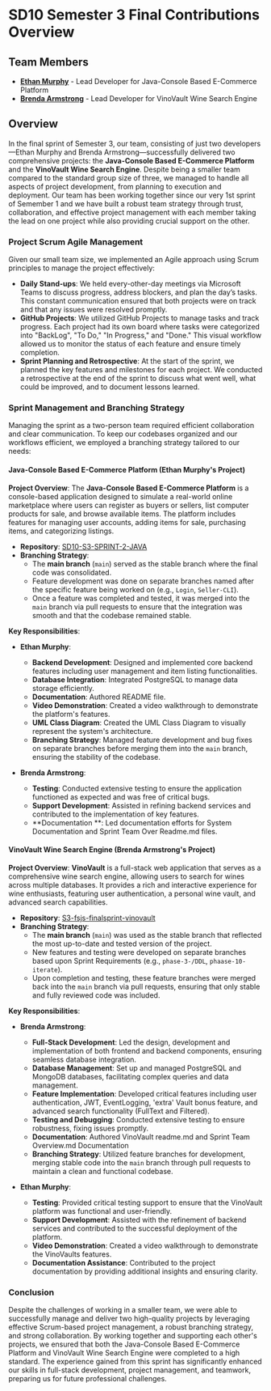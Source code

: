 # SD10 Semester 3 Final Contributions Overview

## Team Members

- **[Ethan Murphy](https://github.com/emurphy04)** - Lead Developer for Java-Console Based E-Commerce Platform
- **[Brenda Armstrong](https://github.com/brendaleearmstrong)** - Lead Developer for VinoVault Wine Search Engine

## Overview

In the final sprint of Semester 3, our team, consisting of just two developers—Ethan Murphy and Brenda Armstrong—successfully delivered two comprehensive projects: the **Java-Console Based E-Commerce Platform** and the **VinoVault Wine Search Engine**. Despite being a smaller team compared to the standard group size of three, we managed to handle all aspects of project development, from planning to execution and deployment. Our team has been working together since our very 1st sprint of Semember 1 and we have built a robust team strategy through trust, collaboration, and effective project management with each member taking the lead on one project while also providing crucial support on the other.

### Project Scrum Agile Management

Given our small team size, we implemented an Agile approach using Scrum principles to manage the project effectively:

- **Daily Stand-ups**: We held every-other-day meetings via Microsoft Teams to discuss progress, address blockers, and plan the day’s tasks. This constant communication ensured that both projects were on track and that any issues were resolved promptly.
- **GitHub Projects**: We utilized GitHub Projects to manage tasks and track progress. Each project had its own board where tasks were categorized into "BackLog", "To Do," "In Progress," and "Done." This visual workflow allowed us to monitor the status of each feature and ensure timely completion.
- **Sprint Planning and Retrospective**: At the start of the sprint, we planned the key features and milestones for each project. We conducted a retrospective at the end of the sprint to discuss what went well, what could be improved, and to document lessons learned.

### Sprint Management and Branching Strategy

Managing the sprint as a two-person team required efficient collaboration and clear communication. To keep our codebases organized and our workflows efficient, we employed a branching strategy tailored to our needs:

#### Java-Console Based E-Commerce Platform (Ethan Murphy's Project)

**Project Overview**: 
The **Java-Console Based E-Commerce Platform** is a console-based application designed to simulate a real-world online marketplace where users can register as buyers or sellers, list computer products for sale, and browse available items. The platform includes features for managing user accounts, adding items for sale, purchasing items, and categorizing listings.

- **Repository**: [SD10-S3-SPRINT-2-JAVA](https://github.com/emurphy04/SD10-S3-SPRINT-2-JAVA)
- **Branching Strategy**:
  - The **main branch** (`main`) served as the stable branch where the final code was consolidated.
  - Feature development was done on separate branches named after the specific feature being worked on (e.g., `Login`, `Seller-CLI`).
  - Once a feature was completed and tested, it was merged into the `main` branch via pull requests to ensure that the integration was smooth and that the codebase remained stable.

**Key Responsibilities**:

- **Ethan Murphy**:
  - **Backend Development**: Designed and implemented core backend features including user management and item listing functionalities.
  - **Database Integration**: Integrated PostgreSQL to manage data storage efficiently.
  - **Documentation**: Authored README file.
  - **Video Demonstration**: Created a video walkthrough to demonstrate the platform's features.
  - **UML Class Diagram**: Created the UML Class Diagram to visually represent the system's architecture.  
  - **Branching Strategy**: Managed feature development and bug fixes on separate branches before merging them into the `main` branch, ensuring the stability of the codebase.

- **Brenda Armstrong**:
  - **Testing**: Conducted extensive testing to ensure the application functioned as expected and was free of critical bugs.
  - **Support Development**: Assisted in refining backend services and contributed to the implementation of key features.
  - **Documentation **: Led documentation efforts for System Documentation and Sprint Team Over Readme.md files.

#### VinoVault Wine Search Engine (Brenda Armstrong's Project)

**Project Overview**: 
**VinoVault** is a full-stack web application that serves as a comprehensive wine search engine, allowing users to search for wines across multiple databases. It provides a rich and interactive experience for wine enthusiasts, featuring user authentication, a personal wine vault, and advanced search capabilities.

- **Repository**: [S3-fsjs-finalsprint-vinovault](https://github.com/brendaleearmstrong/S3-fsjs-finalsprint-vinovault)
- **Branching Strategy**:
  - The **main branch** (`main`) was used as the stable branch that reflected the most up-to-date and tested version of the project.
  - New features and testing were developed on separate branches based upon Sprint Requirements (e.g., `phase-3-/DDL`, `phaase-10-iterate`).
  - Upon completion and testing, these feature branches were merged back into the `main` branch via pull requests, ensuring that only stable and fully reviewed code was included.

**Key Responsibilities**:

- **Brenda Armstrong**:
  - **Full-Stack Development**: Led the design, development and implementation of both frontend and backend components, ensuring seamless database integration.
  - **Database Management**: Set up and managed PostgreSQL and MongoDB databases, facilitating complex queries and data management.
  - **Feature Implementation**: Developed critical features including user authentication, JWT, EventLogging, 'extra' Vault bonus feature, and advanced search functionality (FullText and Filtered).
  - **Testing and Debugging**: Conducted extensive testing to ensure robustness, fixing issues promptly.
  - **Documentation**: Authored VinoVault readme.md and Sprint Team Overview.md Documentation
  - **Branching Strategy**: Utilized feature branches for development, merging stable code into the `main` branch through pull requests to maintain a clean and functional codebase.

- **Ethan Murphy**:
  - **Testing**: Provided critical testing support to ensure that the VinoVault platform was functional and user-friendly.
  - **Support Development**: Assisted with the refinement of backend services and contributed to the successful deployment of the platform.
  - **Video Demonstration**: Created a video walkthrough to demonstrate the VinoVaults features.  
  - **Documentation Assistance**: Contributed to the project documentation by providing additional insights and ensuring clarity.

### Conclusion

Despite the challenges of working in a smaller team, we were able to successfully manage and deliver two high-quality projects by leveraging effective Scrum-based project management, a robust branching strategy, and strong collaboration. By working together and supporting each other's projects, we ensured that both the Java-Console Based E-Commerce Platform and VinoVault Wine Search Engine were completed to a high standard. The experience gained from this sprint has significantly enhanced our skills in full-stack development, project management, and teamwork, preparing us for future professional challenges.
